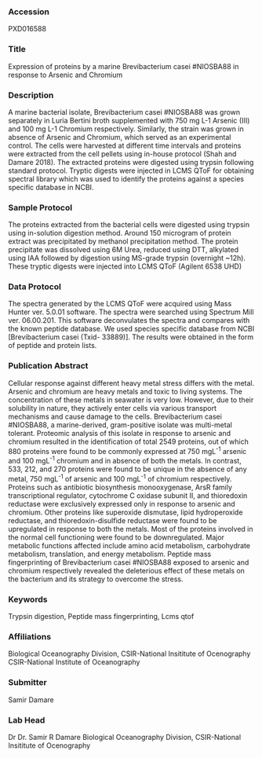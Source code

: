 ### Accession
PXD016588

### Title
Expression of proteins by a marine Brevibacterium casei #NIOSBA88 in response to Arsenic and Chromium

### Description
A marine bacterial isolate, Brevibacterium casei #NIOSBA88 was grown separately in Luria Bertini broth supplemented with 750 mg L-1 Arsenic (III) and 100 mg L-1 Chromium respectively. Similarly, the strain was grown in absence of Arsenic and Chromium, which served as an experimental control. The cells were harvested at different time intervals and proteins were extracted from the cell pellets using in-house protocol (Shah and Damare 2018). The extracted proteins were digested using trypsin following standard protocol. Tryptic digests were injected in LCMS QToF for obtaining spectral library which was used to identify the proteins against a species specific database in NCBI.

### Sample Protocol
The proteins extracted from the bacterial cells were digested using trypsin using in-solution digestion method. Around 150 microgram of protein extract was precipitated by methanol precipitation method. The protein precipitate was dissolved using 6M Urea, reduced using DTT, alkylated using IAA followed by digestion using MS-grade trypsin (overnight ~12h). These tryptic digests were injected into LCMS QToF (Agilent 6538 UHD)

### Data Protocol
The spectra generated by the LCMS QToF were acquired using Mass Hunter ver. 5.0.01 software. The spectra were searched using Spectrum Mill ver. 06.00.201. This software deconvulates the spectra and compares with the known peptide database. We used species specific database from NCBI [Brevibacterium casei (Txid- 33889)]. The results were obtained in the form of peptide and protein lists.

### Publication Abstract
Cellular response against different heavy metal stress differs with the metal. Arsenic and chromium are heavy metals and toxic to living systems. The concentration of these metals in seawater is very low. However, due to their solubility in nature, they actively enter cells via various transport mechanisms and cause damage to the cells. Brevibacterium casei #NIOSBA88, a marine-derived, gram-positive isolate was multi-metal tolerant. Proteomic analysis of this isolate in response to arsenic and chromium resulted in the identification of total 2549 proteins, out of which 880 proteins were found to be commonly expressed at 750&#xa0;mgL<sup>-1</sup> arsenic and 100&#xa0;mgL<sup>-1</sup> chromium and in absence of both the metals. In contrast, 533, 212, and 270 proteins were found to be unique in the absence of any metal, 750&#xa0;mgL<sup>-1</sup> of arsenic and 100&#xa0;mgL<sup>-1</sup> of chromium respectively. Proteins such as antibiotic biosynthesis monooxygenase, ArsR family transcriptional regulator, cytochrome C oxidase subunit II, and thioredoxin reductase were exclusively expressed only in response to arsenic and chromium. Other proteins like superoxide dismutase, lipid hydroperoxide reductase, and thioredoxin-disulfide reductase were found to be upregulated in response to both the metals. Most of the proteins involved in the normal cell functioning were found to be downregulated. Major metabolic functions affected include amino acid metabolism, carbohydrate metabolism, translation, and energy metabolism. Peptide mass fingerprinting of Brevibacterium casei #NIOSBA88 exposed to arsenic and chromium respectively revealed the deleterious effect of these metals on the bacterium and its strategy to overcome the stress.

### Keywords
Trypsin digestion, Peptide mass fingerprinting, Lcms qtof

### Affiliations
Biological Oceanography Division, CSIR-National Insititute of Ocenography
CSIR-National Institute of Oceanography

### Submitter
Samir Damare

### Lab Head
Dr Dr. Samir R Damare
Biological Oceanography Division, CSIR-National Insititute of Ocenography


